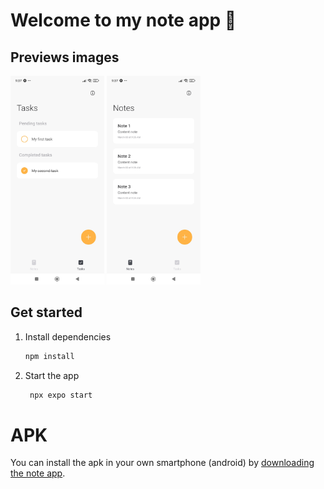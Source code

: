 # Welcome to my note app 👋

## Previews images

<img src="/assets/imgs/n-1.jpg" alt="Image nro 1" width="150"/>
<img src="/assets/imgs/n-2.jpg" alt="Image nro 2" width="150"/>

## Get started

1. Install dependencies

   ```bash
   npm install
   ```

2. Start the app

   ```bash
    npx expo start
   ```

# APK

You can install the apk in your own smartphone (android) by [downloading the note app](<./note app.apk>).
